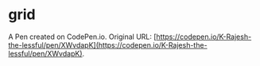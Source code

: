 # grid

A Pen created on CodePen.io. Original URL: [https://codepen.io/K-Rajesh-the-lessful/pen/XWvdapK](https://codepen.io/K-Rajesh-the-lessful/pen/XWvdapK).

